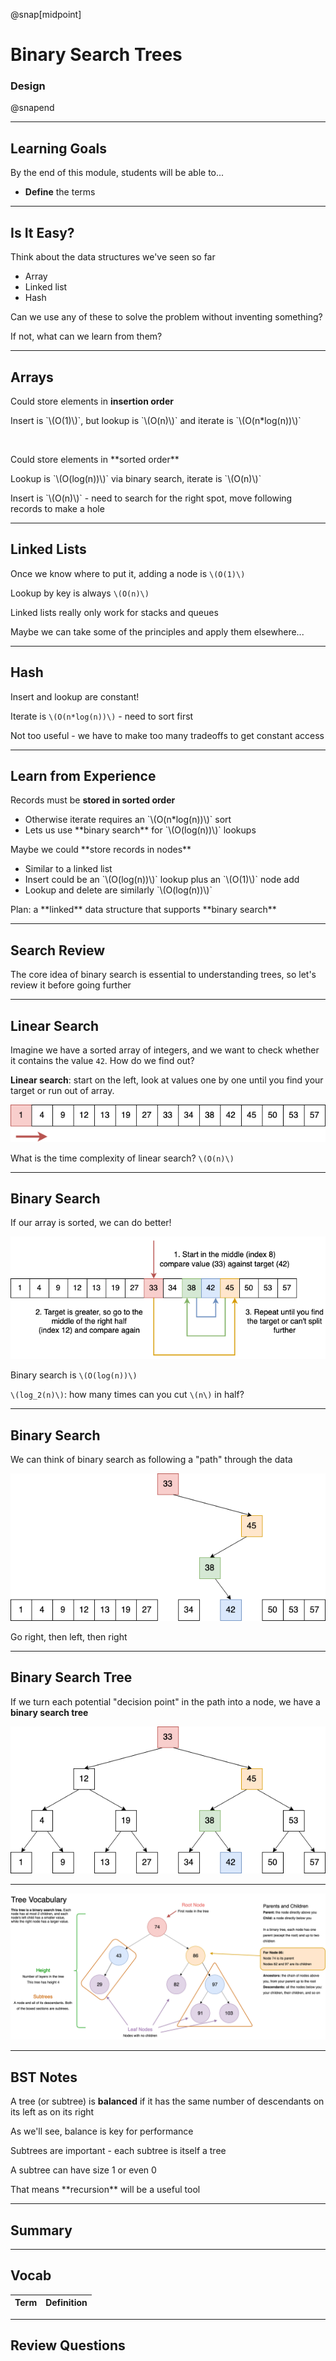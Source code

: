@snap[midpoint]

# Binary Search Trees

### Design

@snapend

---

## Learning Goals

By the end of this module, students will be able to...

- **Define** the terms

---

## Is It Easy?

Think about the data structures we've seen so far

<ul class="small">
<li>Array</li>
<li>Linked list</li>
<li>Hash</li>
</ul>

Can we use any of these to solve the problem without inventing something?

If not, what can we learn from them?

---

## Arrays

Could store elements in **insertion order**

<p class="small">Insert is `\(O(1)\)`, but lookup is `\(O(n)\)` and iterate is `\(O(n*log(n))\)`</p>

<br>

<div class="fragment">
<p>Could store elements in **sorted order**</p>

<p class="small">Lookup is `\(O(log(n))\)` via binary search, iterate is `\(O(n)\)`</p>
<p class="small">Insert is `\(O(n)\)` - need to search for the right spot, move following records to make a hole</p>
</div>

---

## Linked Lists

Once we know where to put it, adding a node is `\(O(1)\)`

Lookup by key is always `\(O(n)\)`

Linked lists really only work for stacks and queues

Maybe we can take some of the principles and apply them elsewhere...

---

## Hash

Insert and lookup are constant!

Iterate is `\(O(n*log(n))\)` - need to sort first

Not too useful - we have to make too many tradeoffs to get constant access

---

## Learn from Experience

Records must be **stored in sorted order**

<ul class="small">
<li>Otherwise iterate requires an `\(O(n*log(n))\)` sort</li>
<li>Lets us use **binary search** for `\(O(log(n))\)` lookups</li>
</ul>

<div class="fragment">
<p>Maybe we could **store records in nodes**</p>
<ul class="small">
<li>Similar to a linked list</li>
<li>Insert could be an `\(O(log(n))\)` lookup plus an `\(O(1)\)` node add</li>
<li>Lookup and delete are similarly `\(O(log(n))\)`</li>
</ul>
</div>

<p class="fragment">Plan: a **linked** data structure that supports **binary search**</p>

---

## Search Review

The core idea of binary search is essential to understanding trees, so let's review it before going further

---

## Linear Search

Imagine we have a sorted array of integers, and we want to check whether it contains the value `42`. How do we find out?

**Linear search**: start on the left, look at values one by one until you find your target or run out of array.

![](binary-trees/images/array-linear-search.png)

What is the time complexity of linear search? `\(O(n)\)`

---

## Binary Search

If our array is sorted, we can do better!

![](binary-trees/images/array-binary-search.png)

Binary search is `\(O(log(n))\)`

`\(log_2(n)\)`: how many times can you cut `\(n\)` in half?

---

## Binary Search

We can think of binary search as following a "path" through the data

![](binary-trees/images/array-to-bst.png)

<p class="small">Go right, then left, then right</p>

---

## Binary Search Tree

If we turn each potential "decision point" in the path into a node, we have a **binary search tree**

![](binary-trees/images/bst-transformed.png)

---

![wide](binary-trees/images/TreeVocabulary.png)

---

## BST Notes

A tree (or subtree) is **balanced** if it has the same number of descendants on its left as on its right

<p class="small">As we'll see, balance is key for performance</p>

<div class="fragment">
<p>Subtrees are important - each subtree is itself a tree</p>

<p class="small">A subtree can have size 1 or even 0</p>

<p class="small">That means **recursion** will be a useful tool</p>
</div>

---

## Summary

---

## Vocab

| Term | Definition |
| ---- | ---------- |


---

## Review Questions
